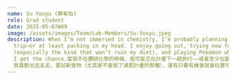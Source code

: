 ```yaml
---
name: Su Youyu (蘇宥珆)
role: Grad student
date: 2025-05-07W09
image: /assets/images/Team/Lab-Members/Su-Youyu.jpeg
description: When I’m not immersed in chemistry, I’m probably planning my next
  trip—or at least packing in my head. I enjoy going out, trying new foods
  (especially the kind that won’t ruin my diet), and playing Pokémon whenever
  I get the chance.當我不在鑽研化學的時候，我可能正在計畫下一趟旅行——或者至少在腦海裡打包行李。
  我喜歡出去走走、嘗試新食物（尤其是不會毀了減肥計畫的那種），還有只要有機會就會玩寶可夢。😁😁😁
---
```

